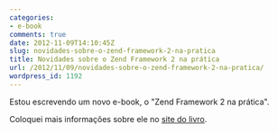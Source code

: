 ```yaml
---
categories:
- e-book
comments: true
date: 2012-11-09T14:10:45Z
slug: novidades-sobre-o-zend-framework-2-na-pratica
title: Novidades sobre o Zend Framework 2 na prática
url: /2012/11/09/novidades-sobre-o-zend-framework-2-na-pratica/
wordpress_id: 1192
---
```


Estou escrevendo um novo e-book, o "Zend Framework 2 na prática".

Coloquei mais informações sobre ele no [site do livro](http://www.zfnapratica.com.br/2012/11/novidades-sobre-o-zend-framework-2-na-pratica/).
